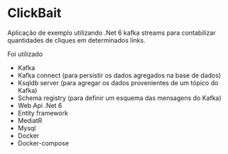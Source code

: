 # ClickBait
Aplicação de exemplo utilizando .Net 6 kafka streams para contabilizar quantidades de cliques em determinados links.

Foi utilizado
- Kafka
- Kafka connect (para persistir os dados agregados na base de dados)
- Ksqldb server (para agregar os dados provenientes de um tópico do Kafka)
- Schema registry (para definir um esquema das mensagens do Kafka)
- Web Api .Net 6
- Entity framework
- MediatR
- Mysql
- Docker
- Docker-compose
